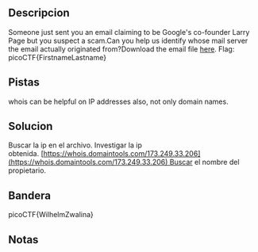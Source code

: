 ## Descripcion

Someone just sent you an email claiming to be Google's co-founder Larry Page but you suspect a scam.Can you help us identify whose mail server the email actually originated from?Download the email file [here](https://artifacts.picoctf.net/c/499/email-export.eml). Flag: picoCTF{FirstnameLastname}

## Pistas

whois can be helpful on IP addresses also, not only domain names.

## Solucion

Buscar la ip en el archivo. Investigar la ip obtenida. [https://whois.domaintools.com/173.249.33.206](https://whois.domaintools.com/173.249.33.206) Buscar el nombre del propietario.

## Bandera

picoCTF{WilhelmZwalina}

## Notas